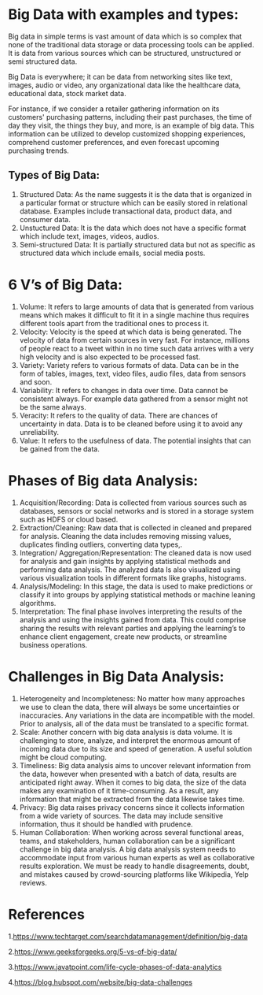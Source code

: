 # Big Data with examples and types:

Big data in simple terms is vast amount of data which is so complex that none of the traditional data storage or data processing tools can be applied. It is data from various sources which can be structured, unstructured or semi structured data.

Big Data is everywhere; it can be data from networking sites like text, images, audio or video, any organizational data like the healthcare data, educational data, stock market data.

 For instance, if we consider a retailer gathering information on its customers' purchasing patterns, including their past purchases, the time of day they visit, the things they buy, and more, is an example of big data. This information can be utilized to develop customized shopping experiences, comprehend customer preferences, and even forecast upcoming purchasing trends.

## Types of Big Data:

1. Structured Data: As the name suggests it is the data that is organized in a particular format or structure which can be easily stored in relational database. Examples include transactional data, product data, and consumer data.
2. Unstuctured Data: It is the data which does not have a specific format which include text, images, videos, audios.
3. Semi-structured Data: It is partially structured data but not as specific as structured data which include emails, social media posts.

# 6 V’s of Big Data:
1.	Volume: It refers to large amounts of data that is generated from various means which makes it difficult to fit it in a single machine thus requires different tools apart from the traditional ones to process it.
2.	Velocity: Velocity is the speed at which data is being generated. The velocity of data from certain sources in very fast. For instance, millions of people react to a tweet within in no time such data arrives with a very high velocity and is also expected to be processed fast.
3.	Variety: Variety refers to various formats of data. Data can be in the form of tables, images, text, video files, audio files, data from sensors and soon.
4.	Variability: It refers to changes in data over time. Data cannot be consistent always. For example data gathered from a sensor might not be the same always.
5.	Veracity: It refers to the quality of data. There are chances of uncertainty in data. Data is to be cleaned before using it to avoid any unreliability.
6.	Value: It refers to the usefulness of data. The potential insights that can be gained from the data.

# Phases of Big data Analysis:

1.	Acquisition/Recording: Data is collected from various sources such as databases, sensors or social networks and is stored in a storage system such as HDFS or cloud based.
2.	Extraction/Cleaning: Raw data that is collected in cleaned and prepared for analysis. Cleaning the data includes removing missing values, duplicates finding outliers, converting data types,.
3.	Integration/ Aggregation/Representation: The cleaned data is now used for analysis and gain insights by applying statistical methods and performing data analysis. The analyzed data Is also visualized using various visualization tools in different formats like graphs, histograms.
4.	Analysis/Modeling: In this stage, the data is used to make predictions or classify it into groups by applying statistical methods or machine leaning algorithms.
5.	Interpretation: The final phase involves interpreting the results of the analysis and using the insights gained from data. This could comprise sharing the results with relevant parties and applying the learning’s to enhance client engagement, create new products, or streamline business operations.

# Challenges in Big Data Analysis:

1.	Heterogeneity and Incompleteness: No matter how many approaches we use to clean the data, there will always be some uncertainties or inaccuracies. Any variations in the data are incompatible with the model. Prior to analysis, all of the data must be translated to a specific format.
2.	Scale: Another concern with big data analysis is data volume. It is challenging to store, analyze, and interpret the enormous amount of incoming data due to its size and speed of generation. A useful solution might be cloud computing.
3.	Timeliness: Big data analysis aims to uncover relevant information from the data, however when presented with a batch of data, results are anticipated right away. When it comes to big data, the size of the data makes any examination of it time-consuming. As a result, any information that might be extracted from the data likewise takes time.
4.	Privacy: Big data raises privacy concerns since it collects information from a wide variety of sources. The data may include sensitive information, thus it should be handled with prudence.
5.	Human Collaboration: When working across several functional areas, teams, and stakeholders, human collaboration can be a significant challenge in big data analysis. A big data analysis system needs to accommodate input from various human experts as well as collaborative results exploration. We must be ready to handle disagreements, doubt, and mistakes caused by crowd-sourcing platforms like Wikipedia, Yelp reviews.



# References
1.https://www.techtarget.com/searchdatamanagement/definition/big-data

2.https://www.geeksforgeeks.org/5-vs-of-big-data/

3.https://www.javatpoint.com/life-cycle-phases-of-data-analytics

4.https://blog.hubspot.com/website/big-data-challenges